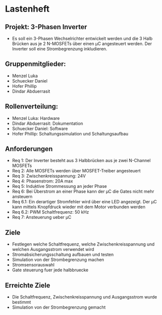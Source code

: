 # Lastenheft 

## Projekt: 3-Phasen Inverter 
* Es soll ein 3-Phasen Wechselrichter entwickelt werden und die 3 Halb Brücken aus je 2 N-MOSFETs über einen µC angesteuert werden. Der Inverter soll eine Strombegrenzung inkludieren.

## Gruppenmitglieder:
* Menzel Luka
* Schuecker Daniel
* Hofer Phillip
* Dindar Abduerrasit

## Rollenverteilung:
* Menzel Luka:        Hardware
* Dindar Abduerrasit: Dokumentation
* Schuecker Daniel:   Software
* Hofer Phillip:      Schaltungssimulation und Schaltungsaufbau

## Anforderungen
* Req 1: Der Inverter besteht aus 3 Halbbrücken aus je zwei N-Channel MOSFETs
* Req 2: Alle MOSFETs werden über MOSFET-Treiber angesteuert
* Req 3: Zwischenkreisspannung: 24V
* Req 4: Phasenstrom: 20A max
* Req 5: Induktive Strommessung an jeder Phase
* Req 6: Bei Überstrom an einer Phase kann der µC die Gates nicht mehr ansteuern
* Req 6.1: Ein derartiger Stromfehler wird über eine LED angezeigt. Der µC kann mittels Knopfdruck wieder mit dem Motor verbunden werden  
* Req 6.2: PWM Schaltfrequenz: 50 kHz
* Req 7: Ansteuerung ueber µC

## Ziele
* Festlegen welche Schaltfrequenz, welche Zwischenkreisspannung und welchen Ausgangsstrom verwendet wird
* Stromabsicherungsschaltung aufbauen und testen
* Simulation von der Strombegrenzung machen
* Stromsensorauswahl
* Gate steuerung fuer jede halbbruecke

## Erreichte Ziele
* Die Schaltfrequenz, Zwischenkreisspannung und Ausgangsstrom wurde bestimmt
* Simulation von der Strombegrenzung gemacht
